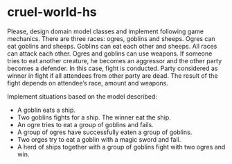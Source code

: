 # cruel-world-hs

Please, design domain model classes and implement following game mechanics.
There are three races: ogres, goblins and sheeps. Ogres can eat goblins and sheeps. Goblins can eat each other and sheeps. All races can attack each other. Ogres and goblins can use weapons.
If someone tries to eat another creature, he becomes an aggressor and the other party becomes a defender. In this case, fight is conducted. Party considered as winner in fight if all attendees from other party are dead. The result of the fight depends on attendee’s race, amount and weapons.

Implement situations based on the model described:
- A goblin eats a ship.
- Two goblins fights for a ship. The winner eat the ship.
- An ogre tries to eat a group of goblins and fails.
- A group of ogres have successfully eaten a group of goblins.
- Two orges try to eat a goblin with a magic sword and fail.
- A herd of ships together with a group of goblins fight with two ogres and win.
